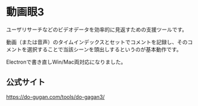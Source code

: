 # 動画眼3
ユーザリサーチなどのビデオデータを効率的に見返すための支援ツールです。

動画（または音声）のタイムインデックスとセットでコメントを記録し、そのコメントを選択することで当該シーンを頭出しするというのが基本動作です。

Electronで書き直しWin/Mac両対応になりました。

## 公式サイト
https://do-gugan.com/tools/do-gagan3/
